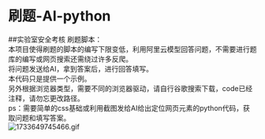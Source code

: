 # 刷题-AI-python
##实验室安全考核
刷题脚本：<br>
本项目使得刷题的脚本的编写下限变低，利用阿里云模型回答问题，不需要进行题库的编写或网页搜索还需绕过许多反爬。<br>
将问题发送给AI，拿到答案后，进行回答填写。<br>
本代码只是提供一个示例。<br>
另外根据浏览器类型，需要不同的浏览器驱动，请自行谷歌搜索下载，code已经注释，请勿忘更改路径。<br>
ps：需要简单的css基础或利用截图发给AI给出定位网页元素的python代码，获取问题和填写答案。<br>
![1733649745466.gif](https://bu.dusays.com/2024/12/08/675565556c727.gif)
